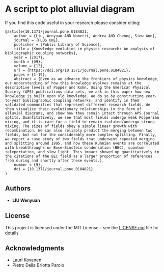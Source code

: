 # A script to plot alluvial diagram

If you find this code useful in your research please consider citing:

    @article{10.1371/journal.pone.0184821,
        author = {Liu, Wenyuan AND Nanetti, Andrea AND Cheong, Siew Ann},
        journal = {PLOS ONE},
        publisher = {Public Library of Science},
        title = {Knowledge evolution in physics research: An analysis of bibliographic coupling networks},
        year = {2017},
        month = {09},
        volume = {12},
        url = {https://doi.org/10.1371/journal.pone.0184821},
        pages = {1-19},
        abstract = {Even as we advance the frontiers of physics knowledge, our understanding of how this knowledge evolves remains at the descriptive levels of Popper and Kuhn. Using the American Physical Society (APS) publications data sets, we ask in this paper how new knowledge is built upon old knowledge. We do so by constructing year-to-year bibliographic coupling networks, and identify in them validated communities that represent different research fields. We then visualize their evolutionary relationships in the form of alluvial diagrams, and show how they remain intact through APS journal splits. Quantitatively, we see that most fields undergo weak Popperian mixing, and it is rare for a field to remain isolated/undergo strong mixing. The sizes of fields obey a simple linear growth with recombination. We can also reliably predict the merging between two fields, but not for the considerably more complex splitting. Finally, we report a case study of two fields that underwent repeated merging and splitting around 1995, and how these Kuhnian events are correlated with breakthroughs on Bose-Einstein condensation (BEC), quantum teleportation, and slow light. This impact showed up quantitatively in the citations of the BEC field as a larger proportion of references from during and shortly after these events.},
        number = {9},
        doi = {10.1371/journal.pone.0184821}
    }

## Authors

* **LIU Wenyuan** 

## License

This project is licensed under the MIT License - see the [LICENSE.md](LICENSE.md) file for details

## Acknowledgments

* Lauri Kovanen
* Pietro Della Briotta Parolo
